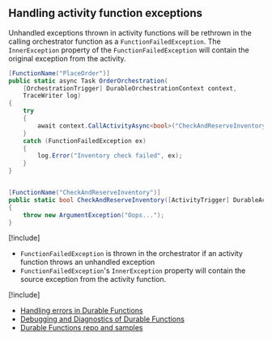 ## Handling activity function exceptions
Unhandled exceptions thrown in activity functions will be rethrown in the calling orchestrator function as a `FunctionFailedException`. The `InnerException` property of the `FunctionFailedException` will contain the original exception from the activity.

```csharp
[FunctionName("PlaceOrder")]
public static async Task OrderOrchestration(
    [OrchestrationTrigger] DurableOrchestrationContext context,
    TraceWriter log)
{
    try
    {
        await context.CallActivityAsync<bool>("CheckAndReserveInventory", null);
    }
    catch (FunctionFailedException ex)
    {
        log.Error("Inventory check failed", ex);
    }
}


[FunctionName("CheckAndReserveInventory")]
public static bool CheckAndReserveInventory([ActivityTrigger] DurableActivityContext context)
{
    throw new ArgumentException("Oops...");
}
```

[!include[](../includes/takeaways-heading.md)]
* `FunctionFailedException` is thrown in the orchestrator if an activity function throws an unhandled exception
* `FunctionFailedException`'s `InnerException` property will contain the source exception from the activity function.

[!include[](../includes/read-more-heading.md)]
* [Handling errors in Durable Functions](https://docs.microsoft.com/en-us/azure/azure-functions/durable-functions-error-handling)
* [Debugging and Diagnostics of Durable Functions](https://channel9.msdn.com/Shows/On-NET/Debugging-and-Diagnostics-of-Durable-Functions?WT.mc_id=functions-recipes-docs-cephilli)
* [Durable Functions repo and samples](https://github.com/Azure/azure-functions-durable-extension)
